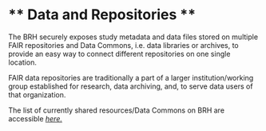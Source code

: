 # ** Data and Repositories **

The BRH securely exposes study metadata and data files stored on multiple FAIR repositories and Data Commons, i.e. data libraries or archives, to provide an easy way to connect different repositories on one single location.

FAIR data repositories are traditionally a part of a larger institution/working group established for research, data archiving, and, to serve data users of that organization.

The list of currently shared resources/Data Commons on BRH are accessible [_here._](https://brh.data-commons.org/dashboard/Public/list_of_commons.html)